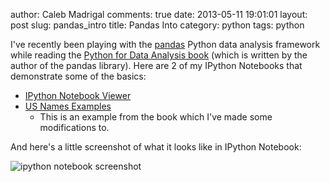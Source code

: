 author: Caleb Madrigal
comments: true
date: 2013-05-11 19:01:01
layout: post
slug: pandas_intro
title: Pandas Into
category: python
tags: python

I've recently been playing with the [pandas](http://pandas.pydata.org/) Python data analysis framework while reading the [Python for Data Analysis book](http://shop.oreilly.com/product/0636920023784.do) (which is written by the author of the pandas library).  Here are 2 of my IPython Notebooks that demonstrate some of the basics:

* [IPython Notebook Viewer](http://nbviewer.ipython.org/urls/raw.github.com/calebmadrigal/ipython_notebooks/master/PandasTesting1.ipynb)
* [US Names Examples](http://nbviewer.ipython.org/urls/raw.github.com/calebmadrigal/ipython_notebooks/master/PandasBabyNameAnalysis.ipynb)
    - This is an example from the book which I've made some modifications to.

And here's a little screenshot of what it looks like in IPython Notebook:

![ipython notebook screenshot](/static/images/pandas_intro_screenshot.png)


